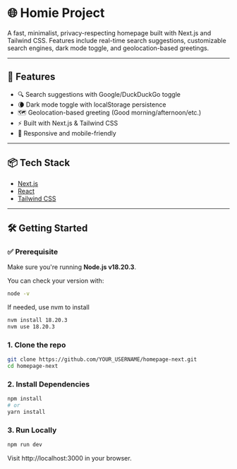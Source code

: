 # 🌐 Homie Project

A fast, minimalist, privacy-respecting homepage built with Next.js and Tailwind CSS. Features include real-time search suggestions, customizable search engines, dark mode toggle, and geolocation-based greetings.

---

## 🚀 Features

- 🔍 Search suggestions with Google/DuckDuckGo toggle
- 🌘 Dark mode toggle with localStorage persistence
- 🗺️ Geolocation-based greeting (Good morning/afternoon/etc.)
- ⚡ Built with Next.js & Tailwind CSS
- 📱 Responsive and mobile-friendly

---

## 📦 Tech Stack

- [Next.js](https://nextjs.org/)
- [React](https://reactjs.org/)
- [Tailwind CSS](https://tailwindcss.com/)


---

## 🛠️ Getting Started

### ✅ Prerequisite

Make sure you're running **Node.js v18.20.3**.

You can check your version with:

```bash
node -v
```
If needed, use nvm to install

```bash
nvm install 18.20.3
nvm use 18.20.3
```

### 1. Clone the repo

```bash
git clone https://github.com/YOUR_USERNAME/homepage-next.git
cd homepage-next
```
### 2. Install Dependencies

```bash
npm install
# or
yarn install
```

### 3. Run Locally

```bash
npm run dev
```

Visit http://localhost:3000 in your browser.

